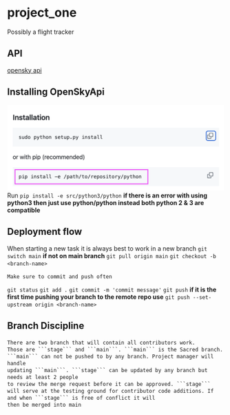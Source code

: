 # project_one

Possibly a flight tracker

## API

[opensky api](https://github.com/openskynetwork/opensky-api)

## Installing OpenSkyApi

![Used the pip install method](installing_opensky_screen_shot.png)
Run ```pip install -e src/python3/python```
**if there is an error with using python3 then just use python/python instead both python 2 & 3 are compatible**

## Deployment flow

 When starting a new task it is always best to work in a new branch
 ```git switch main```
 **if not on main branch**
 ```git pull origin main```
 ```git checkout -b <branch-name>```

	Make sure to commit and push often
```git status```
```git add .```
```git commit -m 'commit message'```
```git push```
	**if it is the first time pushing your branch to the remote repo use**
		```git push --set-upstream origin <branch-name>```

## Branch Discipline

	There are two branch that will contain all contributors work.
	Those are ```stage``` and ```main```. ```main``` is the Sacred branch. 
	```main``` can not be pushed to by any branch. Project manager will handle
	updating ```main```. ```stage``` can be updated by any branch but needs at least 2 people
	to review the merge request before it can be approved. ```stage``` will serve at the testing ground for contributor code additions. If and when ```stage``` is free of conflict it will
	then be merged into main
